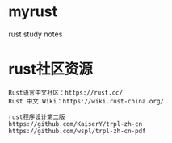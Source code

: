 # myrust
  rust study notes

# rust社区资源

    Rust语言中文社区：https://rust.cc/
    Rust 中文 Wiki：https://wiki.rust-china.org/

    rust程序设计第二版
    https://github.com/KaiserY/trpl-zh-cn
    https://github.com/wspl/trpl-zh-cn-pdf
